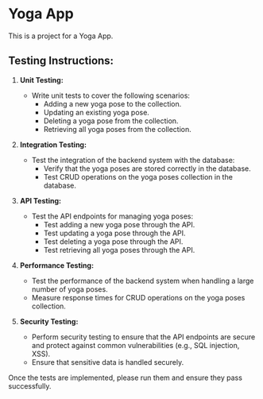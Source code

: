 # Yoga App

This is a project for a Yoga App.

## Testing Instructions:
1. **Unit Testing:** 
   - Write unit tests to cover the following scenarios:
      - Adding a new yoga pose to the collection.
      - Updating an existing yoga pose.
      - Deleting a yoga pose from the collection.
      - Retrieving all yoga poses from the collection.

2. **Integration Testing:**
   - Test the integration of the backend system with the database:
      - Verify that the yoga poses are stored correctly in the database.
      - Test CRUD operations on the yoga poses collection in the database.

3. **API Testing:**
   - Test the API endpoints for managing yoga poses:
      - Test adding a new yoga pose through the API.
      - Test updating a yoga pose through the API.
      - Test deleting a yoga pose through the API.
      - Test retrieving all yoga poses through the API.

4. **Performance Testing:**
   - Test the performance of the backend system when handling a large number of yoga poses.
   - Measure response times for CRUD operations on the yoga poses collection.

5. **Security Testing:**
   - Perform security testing to ensure that the API endpoints are secure and protect against common vulnerabilities (e.g., SQL injection, XSS).
   - Ensure that sensitive data is handled securely.

Once the tests are implemented, please run them and ensure they pass successfully.

